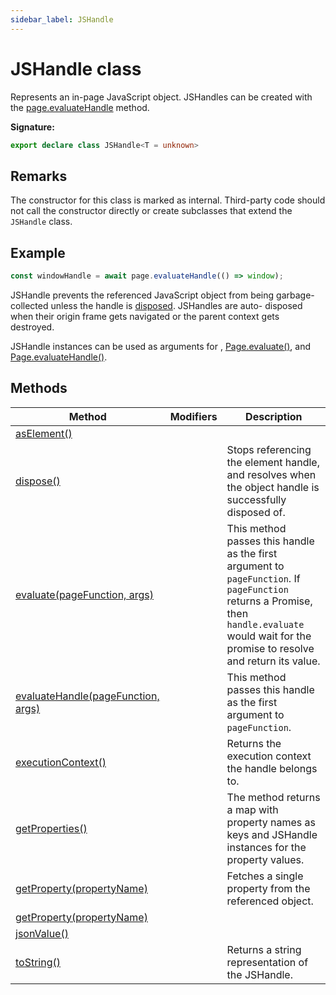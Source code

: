```yaml
---
sidebar_label: JSHandle
---
```


# JSHandle class

Represents an in-page JavaScript object. JSHandles can be created with the [page.evaluateHandle](./puppeteer.page.evaluatehandle.md) method.

**Signature:**

```typescript
export declare class JSHandle<T = unknown>
```

## Remarks

The constructor for this class is marked as internal. Third-party code should not call the constructor directly or create subclasses that extend the `JSHandle` class.

## Example

```ts
const windowHandle = await page.evaluateHandle(() => window);
```

JSHandle prevents the referenced JavaScript object from being garbage-collected unless the handle is [disposed](./puppeteer.jshandle.dispose.md). JSHandles are auto- disposed when their origin frame gets navigated or the parent context gets destroyed.

JSHandle instances can be used as arguments for , [Page.evaluate()](./puppeteer.page.evaluate.md), and [Page.evaluateHandle()](./puppeteer.page.evaluatehandle.md).

## Methods

| Method                                                                       | Modifiers | Description                                                                                                                                                                                                                      |
| ---------------------------------------------------------------------------- | --------- | -------------------------------------------------------------------------------------------------------------------------------------------------------------------------------------------------------------------------------- |
| [asElement()](./puppeteer.jshandle.aselement.md)                             |           |                                                                                                                                                                                                                                  |
| [dispose()](./puppeteer.jshandle.dispose.md)                                 |           | Stops referencing the element handle, and resolves when the object handle is successfully disposed of.                                                                                                                           |
| [evaluate(pageFunction, args)](./puppeteer.jshandle.evaluate.md)             |           | This method passes this handle as the first argument to <code>pageFunction</code>. If <code>pageFunction</code> returns a Promise, then <code>handle.evaluate</code> would wait for the promise to resolve and return its value. |
| [evaluateHandle(pageFunction, args)](./puppeteer.jshandle.evaluatehandle.md) |           | This method passes this handle as the first argument to <code>pageFunction</code>.                                                                                                                                               |
| [executionContext()](./puppeteer.jshandle.executioncontext.md)               |           | Returns the execution context the handle belongs to.                                                                                                                                                                             |
| [getProperties()](./puppeteer.jshandle.getproperties.md)                     |           | The method returns a map with property names as keys and JSHandle instances for the property values.                                                                                                                             |
| [getProperty(propertyName)](./puppeteer.jshandle.getproperty.md)             |           | Fetches a single property from the referenced object.                                                                                                                                                                            |
| [getProperty(propertyName)](./puppeteer.jshandle.getproperty_1.md)           |           |                                                                                                                                                                                                                                  |
| [jsonValue()](./puppeteer.jshandle.jsonvalue.md)                             |           |                                                                                                                                                                                                                                  |
| [toString()](./puppeteer.jshandle.tostring.md)                               |           | Returns a string representation of the JSHandle.                                                                                                                                                                                 |
